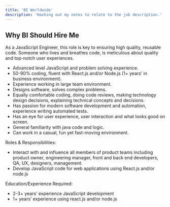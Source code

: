 ```yaml
---
title: 'BI Worldwide'
description: 'Hashing out my notes to relate to the job description.'
---
```

## Why BI Should Hire Me

As a JavaScript Engineer, this role is key to ensuring high quality, reusable code. Someone who lives and breathes code, is meticulous about quality and top-notch user experiences.

- Advanced level JavaScript and problem solving experience.
- 50-90% coding, fluent with React.js and/or Node.js (1+ years’ in business environment).
- Experience working in large team environment.
- Designs software, solves complex problems.
- Equally comfortable coding, doing code reviews, making technology design decisions, explaining technical concepts and decisions.
- Has passion for modern software development and automation, experience writing automated tests.
- Has an eye for user experience, user interaction and what looks good on screen.
- General familiarity with java code and logic.
- Can work in a casual, fun yet fast-moving environment.

Roles & Responsibilities:

- Interact with and influence all members of product teams including product owner, engineering manager, front and back end developers, QA, UX, designers, management.
- Develop JavaScript code for web applications using React.js and/or node.js

Education/Experience Required:

- 2-3+ years’ experience JavaScript development
- 1+ years’ experience using react.js and/or node.js
